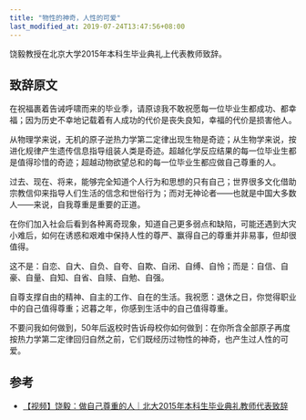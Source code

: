 ```yaml
---
title: "物性的神奇，人性的可爱"
last_modified_at: 2019-07-24T13:47:56+08:00
---
```


饶毅教授在北京大学2015年本科生毕业典礼上代表教师致辞。

## 致辞原文

在祝福裹着告诫呼啸而来的毕业季，请原谅我不敢祝愿每一位毕业生都成功、都幸福；因为历史不幸地记载着有人成功的代价是丧失良知，幸福的代价是损害他人。


从物理学来说，无机的原子逆热力学第二定律出现生物是奇迹；从生物学来说，按进化规律产生遗传信息指导组装人类是奇迹。超越化学反应结果的每一位毕业生都是值得珍惜的奇迹；超越动物欲望总和的每一位毕业生都应做自己尊重的人。


过去、现在、将来，能够完全知道个人行为和思想的只有自己；世界很多文化借助宗教信仰来指导人们生活的信念和世俗行为；而对无神论者——也就是中国大多数人——来说，自我尊重是重要的正道。

在你们加入社会后看到各种离奇现象，知道自己更多弱点和缺陷，可能还遇到大灾小难后，如何在诱惑和艰难中保持人性的尊严、赢得自己的尊重并非易事，但却很值得。

这不是：自恋、自大、自负、自夸、自欺、自闭、自缚、自怜；而是：自信、自豪、自量、自知、自省、自赎、自勉、自强。

自尊支撑自由的精神、自主的工作、自在的生活。我祝愿：退休之日，你觉得职业中的自己值得尊重；迟暮之年，你感到生活中的自己值得尊重。


不要问我如何做到，50年后返校时告诉母校你如何做到：在你所含全部原子再度按热力学第二定律回归自然之前，它们既经历过物性的神奇，也产生过人性的可爱。

## 参考

* [【视频】饶毅：做自己尊重的人｜北大2015年本科生毕业典礼教师代表致辞](https://mp.weixin.qq.com/s?__biz=MzA3OTE0MjQzMw==&mid=208974791&idx=2&sn=b71821e8e8800f334a5fc739e3dbc059&chksm=16381889214f919f23b5343c3ed604cece96771940e871290e52a7e3dada6d95feac52fc0590&mpshare=1&scene=1&srcid=0724qV7aNdtoEkRjC3bxQ1Cz&sharer_sharetime=1563945484052&sharer_shareid=710b18bb8ce66d59ea8ae7dc124187ae&key=21af99286a7cd6ccb4b684d2f5849d9e8ae259b3a7dcf93264aa4a53065a81fa8a15d9a886a47843b70d84e87a54387ea6942edaf061279e3b216f13b2d2415bf646d482058fb7b7d09219f7ad7afc63&ascene=1&uin=MjA4ODY5OTE4MA%3D%3D&devicetype=Windows+10&version=62060834&lang=zh_CN&pass_ticket=vKPfSaUIY48Cy0x1jfGItQEgegqS5hjL4j0Ly6Gn2uOFJ1aCPUPI1%2BqIB4EwuiMh)